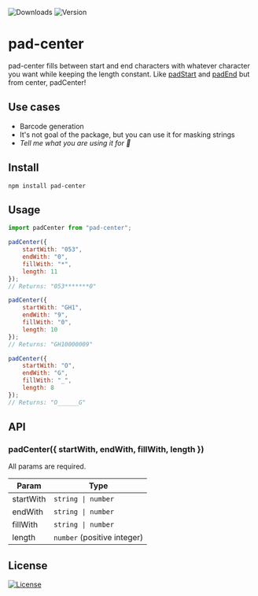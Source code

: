 ![Downloads](https://img.shields.io/npm/dm/pad-center)
![Version](https://img.shields.io/github/package-json/v/ozgurg/pad-center)

# pad-center

pad-center fills between start and end characters with whatever character you want while keeping the length constant.
Like [padStart](https://developer.mozilla.org/en-US/docs/Web/JavaScript/Reference/Global_Objects/String/padStart)
and [padEnd](https://developer.mozilla.org/en-US/docs/Web/JavaScript/Reference/Global_Objects/String/padEnd) but from
center, padCenter!

## Use cases

- Barcode generation
- It's not goal of the package, but you can use it for masking strings
- _Tell me what you are using it for 🙂_

## Install

```shell
npm install pad-center
```

## Usage

```javascript
import padCenter from "pad-center";

padCenter({
    startWith: "053",
    endWith: "0",
    fillWith: "*",
    length: 11
});
// Returns: "053*******0"

padCenter({
    startWith: "GH1",
    endWith: "9",
    fillWith: "0",
    length: 10
});
// Returns: "GH10000009"

padCenter({
    startWith: "O",
    endWith: "G",
    fillWith: "_",
    length: 8
});
// Returns: "O______G"
```

## API

### padCenter({ startWith, endWith, fillWith, length })

All params are required.

| Param     | Type                                   |
|-----------|----------------------------------------|
| startWith | <code>string &#124; number</code>      |
| endWith   | <code>string &#124; number</code>      |
| fillWith  | <code>string &#124; number</code>      |
| length    | <code>number</code> (positive integer) |

## License

[![License](https://img.shields.io/github/license/ozgurg/pad-center)](https://github.com/ozgurg/pad-center/blob/main/LICENSE)
